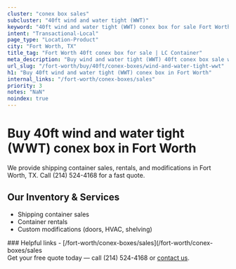```yaml
---
cluster: "conex box sales"
subcluster: "40ft wind and water tight (WWT)"
keyword: "40ft wind and water tight (WWT) conex box for sale Fort Worth, TX"
intent: "Transactional-Local"
page_type: "Location-Product"
city: "Fort Worth, TX"
title_tag: "Fort Worth 40ft conex box for sale | LC Container"
meta_description: "Buy wind and water tight (WWT) 40ft conex box sale with local delivery in Fort Worth, TX. LC Container — local Since 2003. Request a fast quote today."
url_slug: "/fort-worth/buy/40ft/conex-boxes/wind-and-water-tight-wwt"
h1: "Buy 40ft wind and water tight (WWT) conex box in Fort Worth"
internal_links: "/fort-worth/conex-boxes/sales"
priority: 3
notes: "NaN"
noindex: true
---
```


# Buy 40ft wind and water tight (WWT) conex box in Fort Worth

We provide shipping container sales, rentals, and modifications in Fort Worth, TX. Call (214) 524-4168 for a fast quote.

## Our Inventory & Services
- Shipping container sales
- Container rentals
- Custom modifications (doors, HVAC, shelving)

<div data-section="internal-links">
### Helpful links
- [/fort-worth/conex-boxes/sales](/fort-worth/conex-boxes/sales
</div>

<div data-section="cta">
Get your free quote today — call (214) 524-4168 or <a href="/contact">contact us</a>.
</div>

<script type="application/ld+json">{"@context":"https://schema.org","@type":"FAQPage","mainEntity":[{"@type":"Question","name":"How much does delivery cost in Fort Worth, TX?","acceptedAnswer":{"@type":"Answer","text":"Delivery costs vary by distance and container size. Most deliveries in Fort Worth, TX range from $150-$300. Call (214) 524-4168 for an exact quote based on your specific location."}},{"@type":"Question","name":"Do you offer financing or payment plans?","acceptedAnswer":{"@type":"Answer","text":"We accept major credit cards, checks, and can discuss commercial terms for bulk purchases. Call (214) 524-4168 to discuss options."}},{"@type":"Question","name":"Can you customize containers in Fort Worth, TX?","acceptedAnswer":{"@type":"Answer","text":"Yes — we perform modifications like doors, HVAC, insulation, and shelving. Request a custom quote at (214) 524-4168 or via our contact form."}}]}</script>
